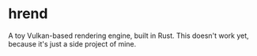 # hrend
A toy Vulkan-based rendering engine, built in Rust. This doesn't work yet, because it's just a side project of mine.
